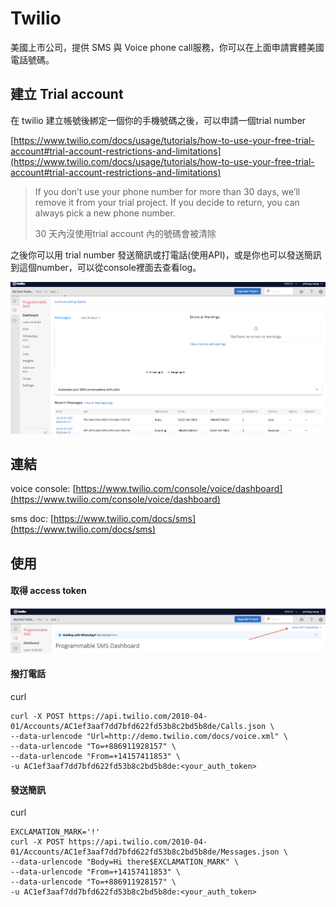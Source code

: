 # Twilio

美國上市公司，提供 SMS 與 Voice phone call服務，你可以在上面申請實體美國電話號碼。

## &#x20;建立 Trial account

在 twilio 建立帳號後綁定一個你的手機號碼之後，可以申請一個trial number

[https://www.twilio.com/docs/usage/tutorials/how-to-use-your-free-trial-account#trial-account-restrictions-and-limitations](https://www.twilio.com/docs/usage/tutorials/how-to-use-your-free-trial-account#trial-account-restrictions-and-limitations)

> If you don’t use your phone number for more than 30 days, we’ll remove it from your trial project. If you decide to return, you can always pick a new phone number.
>
> 30 天內沒使用trial account 內的號碼會被清除

之後你可以用 trial number 發送簡訊或打電話(使用API)，或是你也可以發送簡訊到這個number，可以從console裡面去查看log。

![](<../.gitbook/assets/螢幕快照 2020-04-17 下午12.10.19.png>)



## 連結

voice console: [https://www.twilio.com/console/voice/dashboard](https://www.twilio.com/console/voice/dashboard)

sms doc: [https://www.twilio.com/docs/sms](https://www.twilio.com/docs/sms)



## 使用

#### 取得 access token

![](<../.gitbook/assets/螢幕快照 2020-04-17 下午12.13.55.png>)

#### 撥打電話

curl

```
curl -X POST https://api.twilio.com/2010-04-01/Accounts/AC1ef3aaf7dd7bfd622fd53b8c2bd5b8de/Calls.json \
--data-urlencode "Url=http://demo.twilio.com/docs/voice.xml" \
--data-urlencode "To=+886911928157" \
--data-urlencode "From=+14157411853" \
-u AC1ef3aaf7dd7bfd622fd53b8c2bd5b8de:<your_auth_token>
```

#### 發送簡訊

curl

```
EXCLAMATION_MARK='!'
curl -X POST https://api.twilio.com/2010-04-01/Accounts/AC1ef3aaf7dd7bfd622fd53b8c2bd5b8de/Messages.json \
--data-urlencode "Body=Hi there$EXCLAMATION_MARK" \
--data-urlencode "From=+14157411853" \
--data-urlencode "To=+886911928157" \
-u AC1ef3aaf7dd7bfd622fd53b8c2bd5b8de:<your_auth_token>
```
